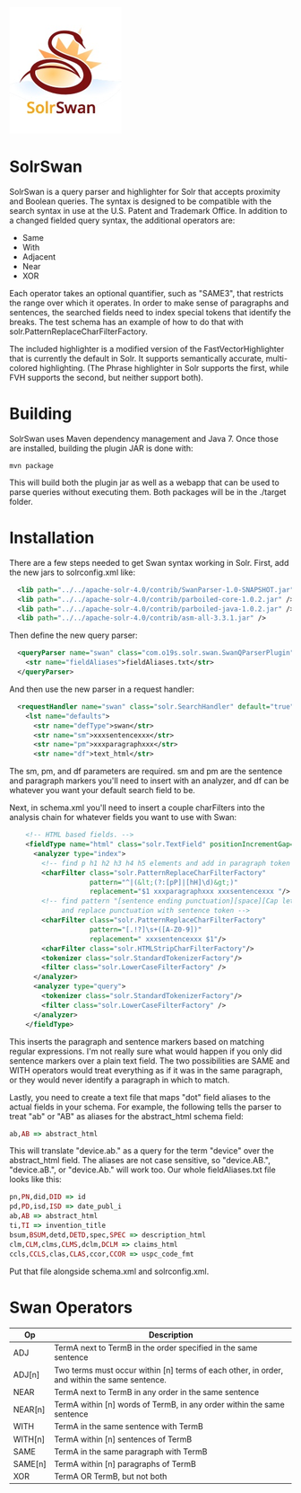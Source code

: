 ![SolrSwan Logo](assets/SolrSwan-Color.jpg)

SolrSwan
========

SolrSwan is a query parser and highlighter for Solr that accepts proximity and Boolean queries. The syntax is designed to be compatible with the search syntax in use at the U.S. Patent and Trademark Office. In addition to a changed fielded query syntax, the additional operators are:

* Same
* With
* Adjacent
* Near
* XOR

Each operator takes an optional quantifier, such as "SAME3", that restricts the range over which it operates. In order to make sense of paragraphs and sentences, the searched fields need to index special tokens that identify the breaks. The test schema has an example of how to do that with solr.PatternReplaceCharFilterFactory.

The included highlighter is a modified version of the FastVectorHighlighter that is currently the default in Solr. It supports semantically accurate, multi-colored highlighting. (The Phrase highlighter in Solr supports the first, while FVH supports the second, but neither support both).

# Building
SolrSwan uses Maven dependency management and Java 7. Once those are installed, building the plugin JAR is done with:
```
mvn package
```
This will build both the plugin jar as well as a webapp that can be used to parse queries without executing them. Both packages will be in the ./target folder.

# Installation
There are a few steps needed to get Swan syntax working in Solr. First, add the new jars to solrconfig.xml like:
```xml
  <lib path="../../apache-solr-4.0/contrib/SwanParser-1.0-SNAPSHOT.jar" />
  <lib path="../../apache-solr-4.0/contrib/parboiled-core-1.0.2.jar" />
  <lib path="../../apache-solr-4.0/contrib/parboiled-java-1.0.2.jar" />
  <lib path="../../apache-solr-4.0/contrib/asm-all-3.3.1.jar" />
```
Then define the new query parser:
```xml
  <queryParser name="swan" class="com.o19s.solr.swan.SwanQParserPlugin">
    <str name="fieldAliases">fieldAliases.txt</str>
  </queryParser>

```
And then use the new parser in a request handler:
```xml
  <requestHandler name="swan" class="solr.SearchHandler" default="true">
    <lst name="defaults">
      <str name="defType">swan</str>
      <str name="sm">xxxsentencexxx</str>
      <str name="pm">xxxparagraphxxx</str>
      <str name="df">text_html</str>
```

The sm, pm, and df parameters are required. sm and pm are the sentence and paragraph markers you'll need to insert with an analyzer, and df can be whatever you want your default search field to be.

Next, in schema.xml you'll need to insert a couple charFilters into the analysis chain for whatever fields you want to use with Swan:
```xml
    <!-- HTML based fields. -->
    <fieldType name="html" class="solr.TextField" positionIncrementGap="100">
      <analyzer type="index">
        <!-- find p h1 h2 h3 h4 h5 elements and add in paragraph token -->
        <charFilter class="solr.PatternReplaceCharFilterFactory"
                    pattern="^|(&lt;(?:[pP]|[hH]\d)&gt;)"
                    replacement="$1 xxxparagraphxxx xxxsentencexxx "/>
        <!-- find pattern "[sentence ending punctuation][space][Cap letter or number]
             and replace punctuation with sentence token -->
        <charFilter class="solr.PatternReplaceCharFilterFactory"
                    pattern="[.!?]\s+([A-Z0-9])"
                    replacement=" xxxsentencexxx $1"/>
        <charFilter class="solr.HTMLStripCharFilterFactory"/>
        <tokenizer class="solr.StandardTokenizerFactory"/>
        <filter class="solr.LowerCaseFilterFactory" />
      </analyzer>
      <analyzer type="query">
        <tokenizer class="solr.StandardTokenizerFactory"/>
        <filter class="solr.LowerCaseFilterFactory" />
      </analyzer>
    </fieldType>
```
This inserts the paragraph and sentence markers based on matching regular expressions. I'm not really sure what would happen if you only did sentence markers over a plain text field. The two possibilities are SAME and WITH operators would treat everything as if it was in the same paragraph, or they would never identify a paragraph in which to match.

Lastly, you need to create a text file that maps "dot" field aliases to the actual fields in your schema. For example, the following tells the parser to treat "ab" or "AB" as aliases for the abstract_html schema field:
```ruby
ab,AB => abstract_html
```
This will translate "device.ab." as a query for the term "device" over the abstract_html field. The aliases are not case sensitive, so "device.AB.", "device.aB.", or "device.Ab." will work too. Our whole fieldAliases.txt file looks like this:
```ruby
pn,PN,did,DID => id
pd,PD,isd,ISD => date_publ_i
ab,AB => abstract_html
ti,TI => invention_title
bsum,BSUM,detd,DETD,spec,SPEC => description_html
clm,CLM,clms,CLMS,dclm,DCLM => claims_html
ccls,CCLS,clas,CLAS,ccor,CCOR => uspc_code_fmt
```
Put that file alongside schema.xml and solrconfig.xml.

# Swan Operators

Op | Description
---- | -----------
ADJ | TermA next to TermB in the order specified in the same sentence
ADJ[n] | Two terms must occur within [n] terms of each other, in order, and within the same sentence.
NEAR | TermA next to TermB in any order in the same sentence
NEAR[n] | TermA within [n] words of TermB, in any order within the same sentence
WITH | TermA in the same sentence with TermB
WITH[n] | TermA within [n] sentences of TermB
SAME | TermA in the same paragraph with TermB
SAME[n] | TermA within [n] paragraphs of TermB
XOR | TermA OR TermB, but not both

